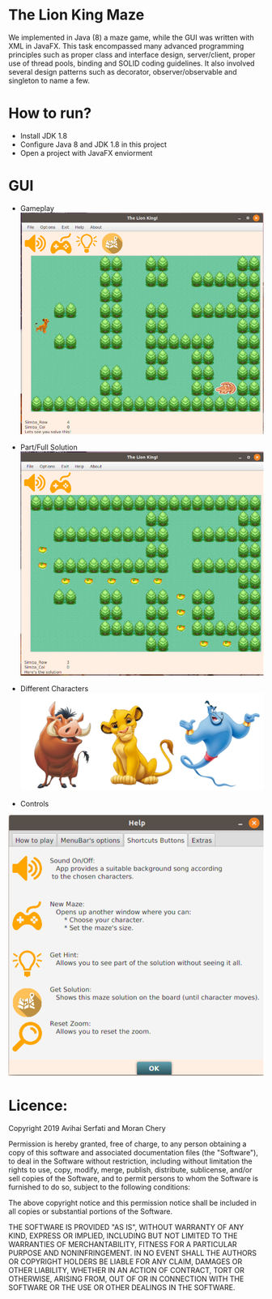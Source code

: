# The Lion King Maze 
We implemented in Java (8) a maze game, while the GUI was written with XML in JavaFX. This task encompassed many advanced programming principles such as proper class and interface design, server/client, proper use of thread pools, binding and SOLID coding guidelines. It also involved several design patterns such as decorator, observer/observable and singleton to name a few.

# How to run?

* Install JDK 1.8
* Configure Java 8 and JDK 1.8 in this project
* Open a project with JavaFX enviorment


# GUI

* Gameplay
![alt text](https://github.com/Serfati/ATP2019-Project/blob/master/Resources/Images/GUI1.png)

* Part/Full Solution 
![alt text](https://github.com/Serfati/ATP2019-Project/blob/master/Resources/Images/GUI4.png)

* Different Characters
![alt text](https://github.com/Serfati/ATP2019-Project/blob/master/Resources/Images/GUI5.png)

* Controls

![alt text](https://github.com/Serfati/ATP2019-Project/blob/master/Resources/Images/GUI3.png)


Licence:
=============

Copyright 2019 Avihai Serfati and Moran Chery

Permission is hereby granted, free of charge, to any person obtaining a copy of this software and associated documentation files (the "Software"), to deal in the Software without restriction, including without limitation the rights to use, copy, modify, merge, publish, distribute, sublicense, and/or sell copies of the Software, and to permit persons to whom the Software is furnished to do so, subject to the following conditions:

The above copyright notice and this permission notice shall be included in all copies or substantial portions of the Software.

THE SOFTWARE IS PROVIDED "AS IS", WITHOUT WARRANTY OF ANY KIND, EXPRESS OR IMPLIED, INCLUDING BUT NOT LIMITED TO THE WARRANTIES OF MERCHANTABILITY, FITNESS FOR A PARTICULAR PURPOSE AND NONINFRINGEMENT. IN NO EVENT SHALL THE AUTHORS OR COPYRIGHT HOLDERS BE LIABLE FOR ANY CLAIM, DAMAGES OR OTHER LIABILITY, WHETHER IN AN ACTION OF CONTRACT, TORT OR OTHERWISE, ARISING FROM, OUT OF OR IN CONNECTION WITH THE SOFTWARE OR THE USE OR OTHER DEALINGS IN THE SOFTWARE.
